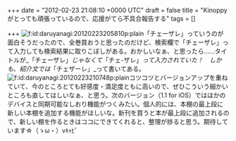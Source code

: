 
+++
date = "2012-02-23 21:08:10 +0000 UTC"
draft = false
title = "Kinoppy がとっても頑張っているので、応援がてら不具合報告する"
tags = []

+++
<img src="http://cdn-ak.f.st-hatena.com/images/fotolife/d/daruyanagi/20120223/20120223205810.png" alt="f:id:daruyanagi:20120223205810p:plain" title="f:id:daruyanagi:20120223205810p:plain" class="hatena-fotolife"/>「チェーザレ」っていうのが面白そうだったので、全巻買おうと思ったのだけど、検索欄で「チェーザレ」って入力しても検索結果に取りこぼしがある。おかしいなぁ、と思ったら……タイトルが_「チェーザレ」_じゃなくて_「チェ-ザレ」_って入力されていた！　しかも、紹介文では_「チェザーレ」_って書いてある。<img src="http://cdn-ak.f.st-hatena.com/images/fotolife/d/daruyanagi/20120223/20120223210748.png" alt="f:id:daruyanagi:20120223210748p:plain" title="f:id:daruyanagi:20120223210748p:plain" class="hatena-fotolife"/>コツコツとバージョンアップを重ねていて、今のところとても好感度・満足度ともに高いので、ぜひこういう細かいところも直してほしいなぁ、と思う。次のバージョン（1.1 for iOS）ではほかのデバイスと同期可能なしおり機能がつくみたい。個人的には、本棚の最上段に新しい本棚を追加する機能がほしいな。新刊を買うと本が最上段に追加されるので、新しい棚を作るときはココにできてくれると、整理が捗ると思う。期待しています☆（ゝω・）vｷｬﾋﾟ


